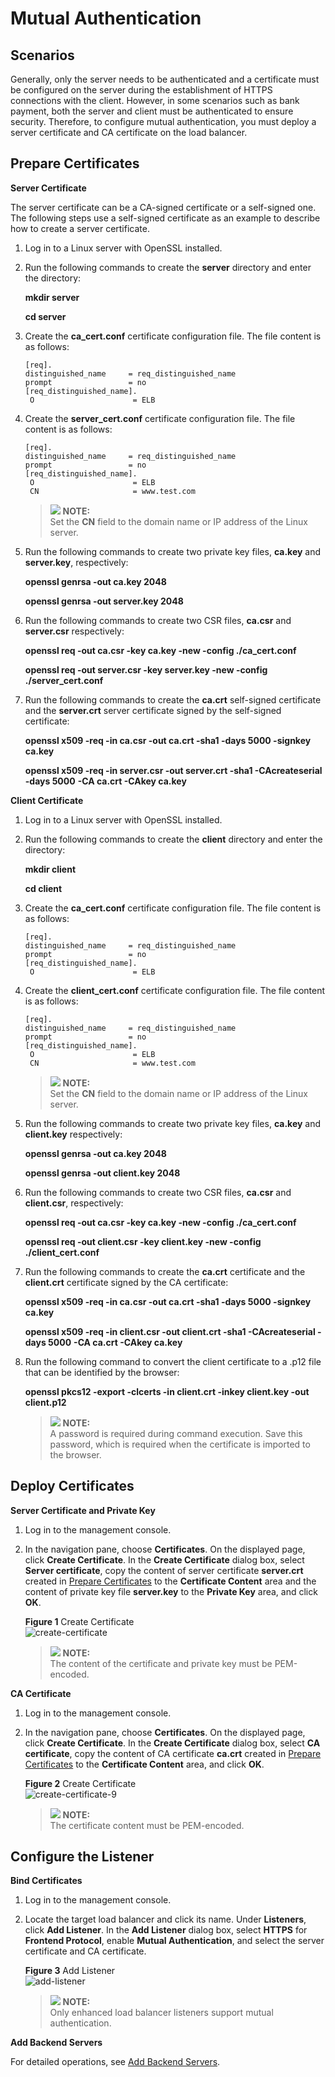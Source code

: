 # Mutual Authentication<a name="EN-US_TOPIC_0123385679"></a>

## Scenarios<a name="section1125557164611"></a>

Generally, only the server needs to be authenticated and a certificate must be configured on the server during the establishment of HTTPS connections with the client. However, in some scenarios such as bank payment, both the server and client must be authenticated to ensure security. Therefore, to configure mutual authentication, you must deploy a server certificate and CA certificate on the load balancer.

## Prepare Certificates<a name="section780514219136"></a>

**Server Certificate**

The server certificate can be a CA-signed certificate or a self-signed one. The following steps use a self-signed certificate as an example to describe how to create a server certificate.

1.  Log in to a Linux server with OpenSSL installed.
2.  Run the following commands to create the  **server**  directory and enter the directory:

    **mkdir server**

    **cd server**

3.  Create the  **ca\_cert.conf**  certificate configuration file. The file content is as follows:

    ```
    [req].
    distinguished_name     = req_distinguished_name
    prompt                 = no
    [req_distinguished_name].
     O                      = ELB
    ```

4.  Create the  **server\_cert.conf**  certificate configuration file. The file content is as follows:

    ```
    [req].
    distinguished_name     = req_distinguished_name
    prompt                 = no
    [req_distinguished_name].
     O                      = ELB
     CN                     = www.test.com
    ```

    >![](/images/icon-note.gif) **NOTE:**   
    >Set the  **CN**  field to the domain name or IP address of the Linux server.  

5.  Run the following commands to create two private key files,  **ca.key**  and  **server.key**, respectively:

    **openssl genrsa -out ca.key 2048**

    **openssl genrsa -out server.key 2048**

6.  Run the following commands to create two CSR files,  **ca.csr**  and  **server.csr**  respectively:

    **openssl req -out ca.csr -key ca.key -new -config ./ca\_cert.conf**

    **openssl req -out server.csr -key server.key -new -config ./server\_cert.conf**

7.  Run the following commands to create the  **ca.crt**  self-signed certificate and the  **server.crt**  server certificate signed by the self-signed certificate:

    **openssl x509 -req -in ca.csr -out ca.crt -sha1 -days 5000 -signkey ca.key**

    **openssl x509 -req -in server.csr -out server.crt -sha1 -CAcreateserial -days 5000** **-CA ca.crt -CAkey ca.key**


**Client Certificate**

1.  Log in to a Linux server with OpenSSL installed.
2.  Run the following commands to create the  **client**  directory and enter the directory:

    **mkdir client**

    **cd client**

3.  Create the  **ca\_cert.conf**  certificate configuration file. The file content is as follows:

    ```
    [req].
    distinguished_name     = req_distinguished_name
    prompt                 = no
    [req_distinguished_name].
     O                      = ELB
    ```

4.  Create the  **client\_cert.conf**  certificate configuration file. The file content is as follows:

    ```
    [req].
    distinguished_name     = req_distinguished_name
    prompt                 = no
    [req_distinguished_name].
     O                      = ELB
     CN                     = www.test.com
    ```

    >![](/images/icon-note.gif) **NOTE:**   
    >Set the  **CN**  field to the domain name or IP address of the Linux server.  

5.  Run the following commands to create two private key files,  **ca.key**  and  **client.key**  respectively:

    **openssl genrsa -out ca.key 2048**

    **openssl genrsa -out client.key 2048**

6.  Run the following commands to create two CSR files,  **ca.csr**  and  **client.csr**, respectively:

    **openssl req -out ca.csr -key ca.key -new -config ./ca\_cert.conf**

    **openssl req -out client.csr -key client.key -new -config ./client\_cert.conf**

7.  Run the following commands to create the  **ca.crt**  certificate and the  **client.crt**  certificate signed by the CA certificate:

    **openssl x509 -req -in ca.csr -out ca.crt -sha1 -days 5000 -signkey ca.key**

    **openssl x509 -req -in client.csr -out client.crt -sha1 -CAcreateserial -days 5000** **-CA ca.crt -CAkey ca.key**

8.  Run the following command to convert the client certificate to a .p12 file that can be identified by the browser:

    **openssl pkcs12 -export -clcerts -in client.crt -inkey client.key -out client.p12**

    >![](/images/icon-note.gif) **NOTE:**   
    >A password is required during command execution. Save this password, which is required when the certificate is imported to the browser.  


## Deploy Certificates<a name="section742022961613"></a>

**Server Certificate and Private Key**

1.  Log in to the management console.
2.  In the navigation pane, choose  **Certificates**. On the displayed page, click  **Create Certificate**. In the  **Create Certificate**  dialog box, select  **Server certificate**, copy the content of server certificate  **server.crt**  created in  [Prepare Certificates](#section780514219136)  to the  **Certificate Content**  area and the content of private key file  **server.key**  to the  **Private Key**  area, and click  **OK**.

    **Figure  1**  Create Certificate<a name="fig203611102522"></a>  
    ![](figures/create-certificate.png "create-certificate")

    >![](/images/icon-note.gif) **NOTE:**   
    >The content of the certificate and private key must be PEM-encoded.  


**CA Certificate**

1.  Log in to the management console.
2.  In the navigation pane, choose  **Certificates**. On the displayed page, click  **Create Certificate**. In the  **Create Certificate**  dialog box, select  **CA certificate**, copy the content of CA certificate  **ca.crt**  created in  [Prepare Certificates](#section780514219136)  to the  **Certificate Content**  area, and click  **OK**.

    **Figure  2**  Create Certificate<a name="fig1498179155416"></a>  
    ![](figures/create-certificate-9.png "create-certificate-9")

    >![](/images/icon-note.gif) **NOTE:**   
    >The certificate content must be PEM-encoded.  


## Configure the Listener<a name="section1332618585177"></a>

**Bind Certificates**

1.  Log in to the management console.
2.  Locate the target load balancer and click its name. Under  **Listeners**, click  **Add Listener**. In the  **Add Listener**  dialog box, select  **HTTPS**  for  **Frontend Protocol**, enable  **Mutual Authentication**, and select the server certificate and CA certificate.

    **Figure  3**  Add Listener<a name="fig113461439105610"></a>  
    ![](figures/add-listener.png "add-listener")

    >![](/images/icon-note.gif) **NOTE:**   
    >Only enhanced load balancer listeners support mutual authentication.  


**Add Backend Servers**

For detailed operations, see  [Add Backend Servers](adding-or-removing-backend-servers-from-an-enhanced-load-balancer.md#section388715404610).

